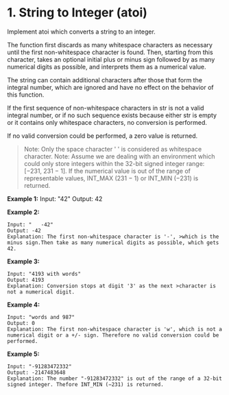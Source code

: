 # 1. String to Integer (atoi)

Implement atoi which converts a string to an integer.

The function first discards as many whitespace characters as necessary until the first non-whitespace character is found. Then, starting from this character, takes an optional initial plus or minus sign followed by as many numerical digits as possible, and interprets them as a numerical value.

The string can contain additional characters after those that form the integral number, which are ignored and have no effect on the behavior of this function.

If the first sequence of non-whitespace characters in str is not a valid integral number, or if no such sequence exists because either str is empty or it contains only whitespace characters, no conversion is performed.

If no valid conversion could be performed, a zero value is returned.

>Note: Only the space character ' ' is considered as whitespace character.
>Note: Assume we are dealing with an environment which could only store integers within the 32-bit signed integer range: [−231,  231 − 1]. If the numerical value is out of the range of representable values, INT_MAX (231 − 1) or INT_MIN (−231) is returned.</p>



**Example 1:**
    Input: "42"
    Output: 42


**Example 2:**

    Input: "   -42"
    Output: -42
    Explanation: The first non-whitespace character is '-', >which is the minus sign.Then take as many numerical digits as possible, which gets 42.


**Example 3:**

    Input: "4193 with words"
    Output: 4193
    Explanation: Conversion stops at digit '3' as the next >character is not a numerical digit.


**Example 4:**

    Input: "words and 987"
    Output: 0
    Explanation: The first non-whitespace character is 'w', which is not a numerical digit or a +/- sign. Therefore no valid conversion could be performed.


**Example 5:**

    Input: "-91283472332"
    Output: -2147483648
    Explanation: The number "-91283472332" is out of the range of a 32-bit signed integer. Thefore INT_MIN (−231) is returned.